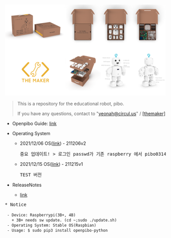 ![bg](bg.png)


>This is a repository for the educational robot, pibo.
>
>If you have any questions, contact to "yeonah@circul.us" / [[themaker]](https://themaker.circul.us)

+ Openpibo Guide: [link](https://themakerrobot.github.io/openpibo-python/build/html/index.html)
+ Operating System
  - 2021/12/06 OS([link](https://drive.google.com/file/d/1c7yACdRlR7aM87xkV0wY1ElHurEeKfhW/view?usp=sharing)) - 211206v2
    <pre>
    중요 업데이트! > 로그인 passwd가 기존 raspberry 에서 pibo0314로 변경되었습니다. 참고바랍니다.
    </pre>
  - 2021/12/15 OS([link](https://drive.google.com/file/d/1S0MXuIjSwGq3Yd-CS7sqVXkbOKWCgxDl/view?usp=sharing)) - 211215v1
    <pre>
    TEST 버전
    </pre>   
    
+ ReleaseNotes
  - [link](https://github.com/themakerrobot/themakerrobot/blob/main/ReleaseNotes.md)

<pre>
* Notice
<code>
 - Device: Raspberrypi(3B+, 4B)
   + 3B+ needs sw update. (cd ~;sudo ./update.sh)
 - Operating System: Stable OS(Raspbian)
 - Usage: $ sudo pip3 install openpibo-python
</code>
</pre>

